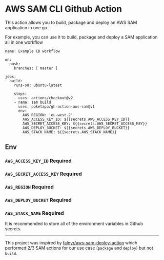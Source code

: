 # AWS SAM CLI Github Action

This action allows you to build, package and deploy an AWS SAM application in one go. 

For example, you can use it to build, package and deploy a SAM application all in one workflow

```
name: Example CD workflow

on:
  push:
    branches: [ master ]

jobs:
  build:
    runs-on: ubuntu-latest

    steps:
    - uses: actions/checkout@v2
    - name: sam build
      uses: poketapp/gh-action-aws-sam@v1
      env:
        AWS_REGION: 'eu-west-2'
        AWS_ACCESS_KEY_ID: ${{secrets.AWS_ACCESS_KEY_ID}}
        AWS_SECRET_ACCESS_KEY: ${{secrets.AWS_SECRET_ACCESS_KEY}}
        AWS_DEPLOY_BUCKET: ${{secrets.AWS_DEPLOY_BUCKET}}
        AWS_STACK_NAME: ${{secrets.AWS_STACK_NAME}}
```

## Env

### `AWS_ACCESS_KEY_ID` **Required**
### `AWS_SECRET_ACCESS_KEY` **Required**
### `AWS_REGION` **Required**
### `AWS_DEPLOY_BUCKET` **Required**
### `AWS_STACK_NAME` **Required**

It is recommended to store all of the environment variables in Github secrets.

---
This project was inspired by [falnyr/aws-sam-deploy-action](https://github.com/falnyr/aws-sam-deploy-action) which performed 2/3 SAM actions for our use case (`package` and `deploy`) but not `build`.